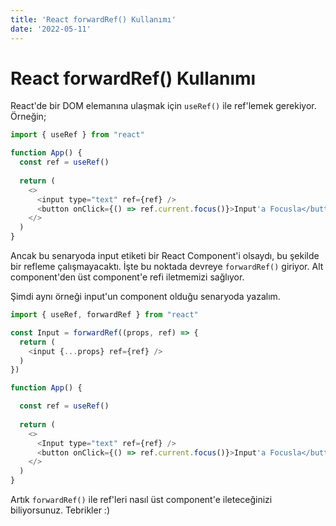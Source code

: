 ```yaml
---
title: 'React forwardRef() Kullanımı'
date: '2022-05-11'
---
```


# React forwardRef() Kullanımı

React'de bir DOM elemanına ulaşmak için `useRef()` ile ref'lemek gerekiyor. Örneğin;

```js
import { useRef } from "react"

function App() {
  const ref = useRef()
  
  return (
    <>
      <input type="text" ref={ref} />
      <button onClick={() => ref.current.focus()}>Input'a Focusla</button>
    </>
  )
}
```

Ancak bu senaryoda input etiketi bir React Component'i olsaydı, bu şekilde bir refleme çalışmayacaktı. İşte bu noktada devreye `forwardRef()` giriyor. Alt component'den üst component'e refi iletmemizi sağlıyor.

Şimdi aynı örneği input'un component olduğu senaryoda yazalım.

```js
import { useRef, forwardRef } from "react"

const Input = forwardRef((props, ref) => {
  return (
    <input {...props} ref={ref} />
  )
})

function App() {

  const ref = useRef()
  
  return (
    <>
      <Input type="text" ref={ref} />
      <button onClick={() => ref.current.focus()}>Input'a Focusla</button>
    </>
  )
}
```

Artık `forwardRef()` ile ref'leri nasıl üst component'e ileteceğinizi biliyorsunuz. Tebrikler :)
